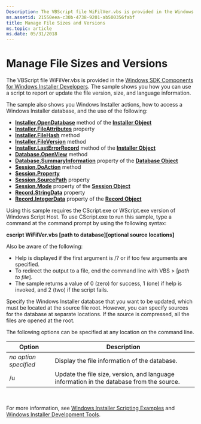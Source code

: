 ```yaml
---
Description: The VBScript file WiFilVer.vbs is provided in the Windows SDK Components for Windows Installer Developers. The sample shows you how you can use a script to report or update the file version, size, and language information.
ms.assetid: 21550eea-c30b-4738-9201-ab500356fabf
title: Manage File Sizes and Versions
ms.topic: article
ms.date: 05/31/2018
---
```


# Manage File Sizes and Versions

The VBScript file WiFilVer.vbs is provided in the [Windows SDK Components for Windows Installer Developers](platform-sdk-components-for-windows-installer-developers.md). The sample shows you how you can use a script to report or update the file version, size, and language information.

The sample also shows you Windows Installer actions, how to access a Windows Installer database, and the use of the following:

-   [**Installer.OpenDatabase**](installer-opendatabase.md) method of the [**Installer Object**](installer-object.md)
-   [**Installer.FileAttributes**](installer-fileattributes.md) property
-   [**Installer.FileHash**](installer-filehash.md) method
-   [**Installer.FileVersion**](installer-fileversion.md) method
-   [**Installer.LastErrorRecord**](installer-lasterrorrecord.md) method of the [**Installer Object**](installer-object.md)
-   [**Database.OpenView**](database-openview.md) method
-   [**Database.SummaryInformation**](database-summaryinformation.md) property of the [**Database Object**](database-object.md)
-   [**Session.DoAction**](session-doaction.md) method
-   [**Session.Property**](session-session.md)
-   [**Session.SourcePath**](session-sourcepath.md) property
-   [**Session.Mode**](session-mode.md) property of the [**Session Object**](session-object.md)
-   [**Record.StringData**](record-stringdata.md) property
-   [**Record.IntegerData**](record-integerdata.md) property of the [**Record Object**](record-object.md)

Using this sample requires the CScript.exe or WScript.exe version of Windows Script Host. To use CScript.exe to run this sample, type a command at the command prompt by using the following syntax:

**cscript WiFilVer.vbs \[path to database\]\[optional source locations\]**

Also be aware of the following:

-   Help is displayed if the first argument is /? or if too few arguments are specified.
-   To redirect the output to a file, end the command line with VBS > \[*path to file*\].
-   The sample returns a value of 0 (zero) for success, 1 (one) if help is invoked, and 2 (two) if the script fails.

Specify the Windows Installer database that you want to be updated, which must be located at the source file root. However, you can specify sources for the database at separate locations. If the source is compressed, all the files are opened at the root.

The following options can be specified at any location on the command line.



| Option                | Description                                                                              |
|-----------------------|------------------------------------------------------------------------------------------|
| *no option specified* | Display the file information of the database.                                            |
| /u                    | Update the file size, version, and language information in the database from the source. |



 

For more information, see [Windows Installer Scripting Examples](windows-installer-scripting-examples.md) and [Windows Installer Development Tools](windows-installer-development-tools.md).

 

 



